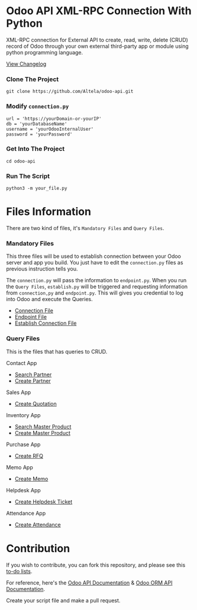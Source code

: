 # Odoo API XML-RPC Connection With Python
XML-RPC connection for External API to create, read, write, delete (CRUD) record of Odoo through your own external third-party app or module using python programming language. 

[View Changelog](https://github.com/Altela/odoo-api/blob/main/changelog.md)

### Clone The Project

    git clone https://github.com/Altela/odoo-api.git

### Modify `connection.py`
    url = 'https://yourDomain-or-yourIP'
    db = 'yourDatabaseName'
    username = 'yourOdooInternalUser'
    password = 'yourPassword'

### Get Into The Project
    cd odoo-api

### Run The Script
    python3 -m your_file.py

# Files Information

There are two kind of files, it's `Mandatory Files` and `Query Files`. 

### Mandatory Files
This three files will be used to establish connection between your Odoo server and app you build. You just have to edit the `connection.py` files as previous instruction tells you. 

The `connection.py` will pass the information to `endpoint.py`. When you run the `Query Files`, `establish.py` will be triggered and requesting information from `connection,py` and `endpoint.py`. This will gives you credential to log into Odoo and execute the Queries.

- [Connection File](https://github.com/Altela/odoo-api/blob/main/connection.py)
- [Endpoint File](https://github.com/Altela/odoo-api/blob/main/endpoint.py)
- [Establish Connection File](https://github.com/Altela/odoo-api/blob/main/establish.py)

### Query Files
This is the files that has queries to CRUD.

  Contact App
  - [Search Partner](https://github.com/Altela/odoo-api/blob/main/partner_list.py)
  - [Create Partner](https://github.com/Altela/odoo-api/blob/main/partner_create.py)


  Sales App
  - [Create Quotation](https://github.com/Altela/odoo-api/blob/main/quotation_create.py)

  Inventory App
  - [Search Master Product](https://github.com/Altela/odoo-api/blob/main/product_list.py)
  - [Create Master Product](https://github.com/Altela/odoo-api/blob/main/product_create.py)

  Purchase App
  - [Create RFQ](https://github.com/Altela/odoo-api/blob/main/rfq_create.py)

  Memo App
  - [Create Memo](https://github.com/Altela/odoo-api/blob/main/memo_create.py)

  Helpdesk App
  - [Create Helpdesk Ticket](https://github.com/Altela/odoo-api/blob/main/ticket_helpdesk_create.py)

  Attendance App
  - [Create Attendance](https://github.com/altela/odoo-api/blob/main/attendance_create.py)

# Contribution
If you wish to contribute, you can fork this repository, and please see this [to-do lists](https://github.com/Altela/odoo-api/issues/15).

For reference, here's the [Odoo API Documentation](https://www.odoo.com/documentation/12.0/webservices/odoo.html) & [Odoo ORM API Documentation](https://www.odoo.com/documentation/12.0/reference/orm.html).

Create your script file and make a pull request.

